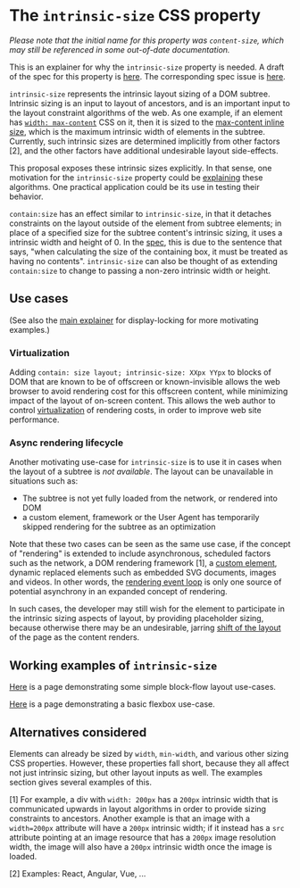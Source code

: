 # The `intrinsic-size` CSS property

_Please note that the initial name for this property was `content-size`, which may
still be referenced in some out-of-date documentation._

This is an explainer for why the `intrinsic-size` property is needed. A draft of
the spec for this property is
[here](https://drafts.csswg.org/css-sizing-4/#intrinsic-size-override). The corresponding
spec issue is [here](https://github.com/w3c/csswg-drafts/issues/4229).

`intrinsic-size` represents the intrinsic layout sizing of a DOM subtree.
Intrinsic sizing is an input to layout of ancestors, and is an important input
to the layout constraint algorithms of the web. As one example, if an element
has [`width: max-content`](https://drafts.csswg.org/css-sizing-3/#valdef-width-max-content)
CSS on it, then it is sized to the [max-content inline size](https://drafts.csswg.org/css-sizing-3/#max-content-inline-size),
which is the maximum intrinsic width of elements in the subtree.  Currently, such
intrinsic sizes are determined implicitly from other factors [2], and the other
factors have additional undesirable layout side-effects.

This proposal exposes these intrinsic sizes explicitly. In that sense, one
motivation for the `intrinsic-size` property could be
[explaining](https://extensiblewebmanifesto.org) these algorithms. One practical
application could be its use in testing their behavior.

`contain:size` has an effect similar to `intrinsic-size`, in that it detaches
constraints on the layout outside of the element from subtree elements; in place
of a specified size for the subtree content's intrinsic sizing, it uses a
intrinsic width and height of 0. In the
[spec](https://drafts.csswg.org/css-contain/#containment-size), this is due to
the sentence that says, "when calculating the size of the containing box, it
must be treated as having no contents". `intrinsic-size` can also be thought of
as extending `contain:size` to change to passing a non-zero intrinsic width or
height.

## Use cases

(See also the [main
explainer](https://github.com/WICG/display-locking/blob/master/README.md) for
display-locking for more motivating examples.)

### Virtualization

Adding `contain: size layout; intrinsic-size: XXpx YYpx` to blocks of DOM that
are known to be of offscreen or known-invisible  allows the web browser to avoid
rendering cost for this offscreen content, while minimizing impact of the layout
of on-screen content. This allows the web author to control
[virtualization](https://github.com/chrishtr/rendering/blob/master/virtualization.md)
of rendering costs, in order to improve web site performance.

### Async rendering lifecycle

Another motivating use-case for `intrinsic-size` is to use it in cases when the
layout of a subtree is *not available*. The layout can be unavailable in
situations such as:
* The subtree is not yet fully loaded from the network, or rendered into DOM
* a custom element, framework or the User Agent has temporarily skipped rendering
  for the subtree as an optimization

Note that these two cases can be seen as the same use case, if the concept of
"rendering" is extended to include asynchronous, scheduled factors such as the
network, a DOM rendering framework [1], a [custom
element](https://developer.mozilla.org/en-US/docs/Web/Web_Components/Using_custom_elements),
dynamic replaced elements such as embedded SVG documents, images and videos. In
other words, the [rendering event
loop](https://github.com/chrishtr/rendering/blob/master/rendering-event-loop.md)
is only one source of potential asynchrony in an expanded concept of rendering.

In such cases, the developer may still wish for the element to participate in
the intrinsic sizing aspects of layout, by providing placeholder sizing, because
otherwise there may be an undesirable, jarring [shift of the
layout](https://web.dev/layout-instability-api) of the page as the content
renders.


## Working examples of `intrinsic-size`

[Here](https://wicg.github.io/display-locking/sample-code/intrinsic-size-block-flow-examples.html)
is a page demonstrating some simple block-flow layout use-cases.

[Here](https://wicg.github.io/display-locking/sample-code/intrinsic-size-flexbox-examples.html)
is a page demonstrating a basic flexbox use-case.

## Alternatives considered

Elements can already be sized by `width`, `min-width`, and various other sizing
CSS properties. However, these properties fall short, because they all affect
not just intrinsic sizing, but other layout inputs as well. The examples section
gives several examples of this.


[1] For example, a div with `width: 200px` has a `200px` intrinsic width that is
communicated upwards in layout algorithms in order to provide sizing constraints
to ancestors. Another example is that an image with a `width=200px` attribute
will have a `200px` intrinsic width; if it instead has a `src` attribute
pointing at an image resource that has a `200px` image resolution width, the
image will also have a `200px` intrinsic width once the image is loaded.

[2] Examples: React, Angular, Vue, ...
